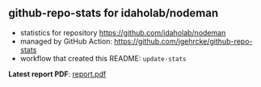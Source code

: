 ## github-repo-stats for idaholab/nodeman

- statistics for repository https://github.com/idaholab/nodeman
- managed by GitHub Action: https://github.com/jgehrcke/github-repo-stats
- workflow that created this README: `update-stats`

**Latest report PDF**: [report.pdf](https://github.com/idaholab/repository-statistics/raw/main/idaholab/nodeman/latest-report/report.pdf)


